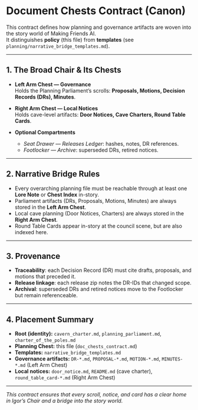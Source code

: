 # Document Chests Contract (Canon)

This contract defines how planning and governance artifacts are woven into the story world of Making Friends AI.  
It distinguishes **policy** (this file) from **templates** (see `planning/narrative_bridge_templates.md`).

---

## 1. The Broad Chair & Its Chests
- **Left Arm Chest — Governance**  
  Holds the Planning Parliament’s scrolls: **Proposals, Motions, Decision Records (DRs), Minutes**.  

- **Right Arm Chest — Local Notices**  
  Holds cave-level artifacts: **Door Notices, Cave Charters, Round Table Cards**.  

- **Optional Compartments**  
  - *Seat Drawer — Releases Ledger*: hashes, notes, DR references.  
  - *Footlocker — Archive*: superseded DRs, retired notices.  

---

## 2. Narrative Bridge Rules
- Every overarching planning file must be reachable through at least one **Lore Note** or **Chest Index** in-story.  
- Parliament artifacts (DRs, Proposals, Motions, Minutes) are always stored in the **Left Arm Chest**.  
- Local cave planning (Door Notices, Charters) are always stored in the **Right Arm Chest**.  
- Round Table Cards appear in-story at the council scene, but are also indexed here.  

---

## 3. Provenance
- **Traceability**: each Decision Record (DR) must cite drafts, proposals, and motions that preceded it.  
- **Release linkage**: each release zip notes the DR-IDs that changed scope.  
- **Archival**: superseded DRs and retired notices move to the Footlocker but remain referenceable.  

---

## 4. Placement Summary
- **Root (identity):** `cavern_charter.md`, `planning_parliament.md`, `charter_of_the_poles.md`  
- **Planning Chest:** this file (`doc_chests_contract.md`)  
- **Templates:** `narrative_bridge_templates.md`  
- **Governance artifacts:** `DR-*.md`, `PROPOSAL-*.md`, `MOTION-*.md`, `MINUTES-*.md` (Left Arm Chest)  
- **Local notices:** `door_notice.md`, `README.md` (cave charter), `round_table_card-*.md` (Right Arm Chest)

---

*This contract ensures that every scroll, notice, and card has a clear home in Igor’s Chair and a bridge into the story world.*  

